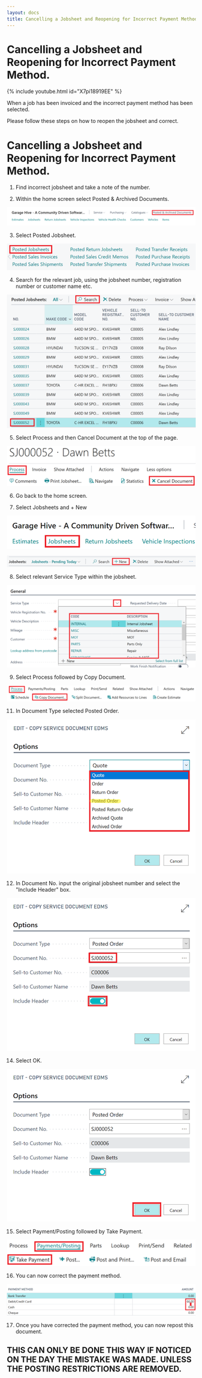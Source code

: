 ```yaml
---
layout: docs
title: Cancelling a Jobsheet and Reopening for Incorrect Payment Method. 
---
```


#   Cancelling a Jobsheet and Reopening for Incorrect Payment Method. 

{% include youtube.html id="X7pi18919EE" %}

When a job has been invoiced and the incorrect payment method has been selected. 

Please follow these steps on how to reopen the jobsheet and correct. 

# Cancelling a Jobsheet and Reopening for Incorrect Payment Method. 

1. Find incorrect jobsheet and take a note of the number. 

2.  Within the home screen select Posted & Archived Documents. 

![](media/garagehive-jobsheet-incorrectpayment15.png)

3.  Select Posted Jobsheet. 

![](media\garagehive-jobsheet-incorrectpayment16.png)

4.  Search for the relevant job, using the jobsheet number, registration number or customer name etc. 

![](media\garagehive-jobsheet-incorrectpayment17.png)

5.  Select Process and then Cancel Document at the top of the page. 

![](media\garagehive-jobsheet-incorrectpayment18.png)

6.  Go back to the home screen. 

7.  Select Jobsheets and + New

![](media\garagehive-jobsheet-incorrectpayment19.png)

![](media\garagehive-jobsheet-incorrectpayment20.png)

8.  Select relevant Service Type within the jobsheet. 

![](media\garagehive-jobsheet-incorrectpayment21.png)

9.  Select Process followed by Copy Document. 

![](media\garagehive-jobsheet-incorrectpayment22.png)

11.  In Document Type selected Posted Order. 

![](media\garagehive-jobsheet-incorrectpayment23.png)

12. In Document No. input the original jobsheet number and select the "Include Header" box. 

![](media\garagehive-jobsheet-incorrectpayment24.png)

14. Select OK. 

![](media\garagehive-jobsheet-incorrectpayment25.png)

15. Select Payment/Posting followed by Take Payment.

![](media\garagehive-jobsheet-incorrectpayment26.png)

16. You can now correct the payment method. 

![](media\garagehive-jobsheet-incorrectpayment27.png)

17. Once you have corrected the payment method, you can now repost this document. 

## THIS CAN ONLY BE DONE THIS WAY IF NOTICED ON THE DAY THE MISTAKE WAS MADE. UNLESS THE POSTING RESTRICTIONS ARE REMOVED. 